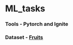# ML_tasks
### Tools - Pytorch and Ignite
### Dataset - [Fruits](https://www.kaggle.com/moltean/fruits)
